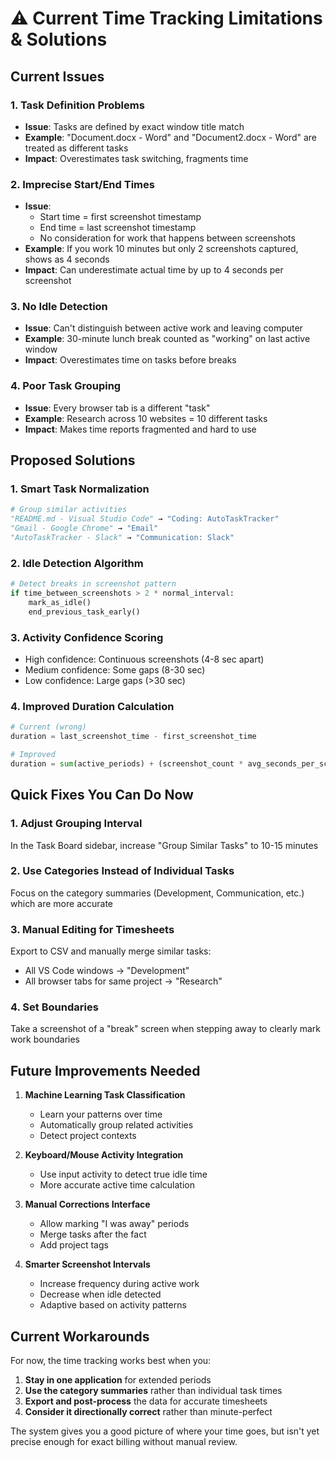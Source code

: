 # ⚠️ Current Time Tracking Limitations & Solutions

## Current Issues

### 1. **Task Definition Problems**
- **Issue**: Tasks are defined by exact window title match
- **Example**: "Document.docx - Word" and "Document2.docx - Word" are treated as different tasks
- **Impact**: Overestimates task switching, fragments time

### 2. **Imprecise Start/End Times**
- **Issue**: 
  - Start time = first screenshot timestamp
  - End time = last screenshot timestamp
  - No consideration for work that happens between screenshots
- **Example**: If you work 10 minutes but only 2 screenshots captured, shows as 4 seconds
- **Impact**: Can underestimate actual time by up to 4 seconds per screenshot

### 3. **No Idle Detection**
- **Issue**: Can't distinguish between active work and leaving computer
- **Example**: 30-minute lunch break counted as "working" on last active window
- **Impact**: Overestimates time on tasks before breaks

### 4. **Poor Task Grouping**
- **Issue**: Every browser tab is a different "task"
- **Example**: Research across 10 websites = 10 different tasks
- **Impact**: Makes time reports fragmented and hard to use

## Proposed Solutions

### 1. **Smart Task Normalization**
```python
# Group similar activities
"README.md - Visual Studio Code" → "Coding: AutoTaskTracker"
"Gmail - Google Chrome" → "Email"
"AutoTaskTracker - Slack" → "Communication: Slack"
```

### 2. **Idle Detection Algorithm**
```python
# Detect breaks in screenshot pattern
if time_between_screenshots > 2 * normal_interval:
    mark_as_idle()
    end_previous_task_early()
```

### 3. **Activity Confidence Scoring**
- High confidence: Continuous screenshots (4-8 sec apart)
- Medium confidence: Some gaps (8-30 sec)
- Low confidence: Large gaps (>30 sec)

### 4. **Improved Duration Calculation**
```python
# Current (wrong)
duration = last_screenshot_time - first_screenshot_time

# Improved
duration = sum(active_periods) + (screenshot_count * avg_seconds_per_screenshot)
```

## Quick Fixes You Can Do Now

### 1. **Adjust Grouping Interval**
In the Task Board sidebar, increase "Group Similar Tasks" to 10-15 minutes

### 2. **Use Categories Instead of Individual Tasks**
Focus on the category summaries (Development, Communication, etc.) which are more accurate

### 3. **Manual Editing for Timesheets**
Export to CSV and manually merge similar tasks:
- All VS Code windows → "Development"
- All browser tabs for same project → "Research"

### 4. **Set Boundaries**
Take a screenshot of a "break" screen when stepping away to clearly mark work boundaries

## Future Improvements Needed

1. **Machine Learning Task Classification**
   - Learn your patterns over time
   - Automatically group related activities
   - Detect project contexts

2. **Keyboard/Mouse Activity Integration**
   - Use input activity to detect true idle time
   - More accurate active time calculation

3. **Manual Corrections Interface**
   - Allow marking "I was away" periods
   - Merge tasks after the fact
   - Add project tags

4. **Smarter Screenshot Intervals**
   - Increase frequency during active work
   - Decrease when idle detected
   - Adaptive based on activity patterns

## Current Workarounds

For now, the time tracking works best when you:
1. **Stay in one application** for extended periods
2. **Use the category summaries** rather than individual task times
3. **Export and post-process** the data for accurate timesheets
4. **Consider it directionally correct** rather than minute-perfect

The system gives you a good picture of where your time goes, but isn't yet precise enough for exact billing without manual review.